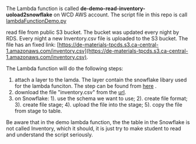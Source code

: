 The Lambda function is called **de-demo-read-inventory-uoload2snowflake** on WCD AWS account. The script file in this repo is call [lambdaFunctionDemo.py](https://github.com/WCD-DE/AE_project/blob/main/Students/Lambda/lambdaFunctionDemo.py)

read file from public S3 bucket. The bucket was updated every night by RDS. Every night a new Inventory.csv file is uploaded to the S3 bucket. The file has an fixed link: [https://de-materials-tpcds.s3.ca-central-1.amazonaws.com/inventory.csv](https://de-materials-tpcds.s3.ca-central-1.amazonaws.com/inventory.csv). 

The Lambda function will do the following steps:
1. attach a layer to the lamda. The layer contain the snowflake libary used for the lambda funciton. The step can be found from [here](https://github.com/WCD-DE/AE_project/blob/main/Students/Lambda/how%20to%20add%20layer%20to%20lambda%20in%20a%20quick%20way.txt) .
2. download the file "inventory.csv" from the [url](https://de-materials-tpcds.s3.ca-central-1.amazonaws.com/inventory.csv). 
3. on Snowflake:
  1). use the schema we want to use;
  2). create file format;
  3). create file stage;
  4). upload the file into the stage;
  5). copy the file from stage to table.

Be aware that in the demo lambda function, the the table in the Snowflake is not called Inventory, which it should, it is just try to make student to read and understand the script seriously. 
